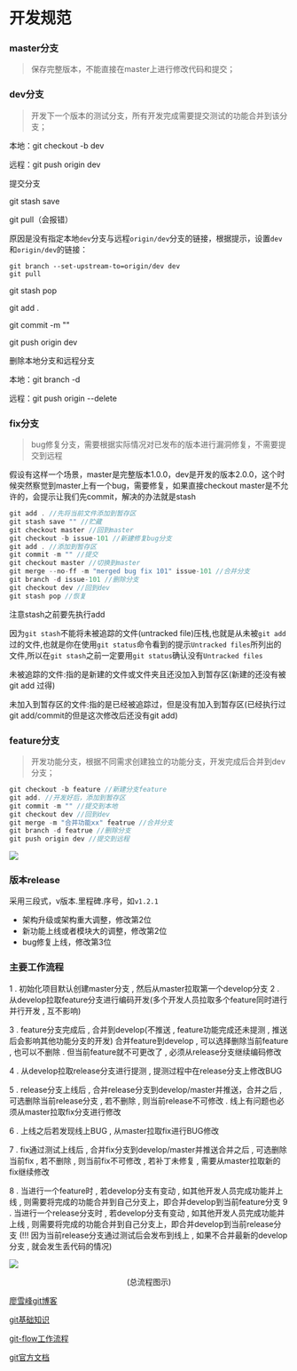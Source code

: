 # 开发规范

### master分支

> 保存完整版本，不能直接在master上进行修改代码和提交；



### dev分支

> 开发下一个版本的测试分支，所有开发完成需要提交测试的功能合并到该分支；

本地：git checkout -b dev

远程：git push origin dev 

提交分支

git stash save 

git pull（会报错）

原因是没有指定本地`dev`分支与远程`origin/dev`分支的链接，根据提示，设置`dev`和`origin/dev`的链接：

```
git branch --set-upstream-to=origin/dev dev
git pull
```

git stash pop

git add .

git commit -m ""

git push origin dev 

删除本地分支和远程分支

本地：git branch -d <BranchName>

远程：git push origin --delete <BranchName>



### fix分支

> bug修复分支，需要根据实际情况对已发布的版本进行漏洞修复，不需要提交到远程

假设有这样一个场景，master是完整版本1.0.0，dev是开发的版本2.0.0，这个时候突然察觉到master上有一个bug，需要修复，如果直接checkout master是不允许的，会提示让我们先commit，解决的办法就是stash

```js
git add . //先将当前文件添加到暂存区
git stash save "" //贮藏
git checkout master //回到master
git checkout -b issue-101 //新建修复bug分支
git add . //添加到暂存区
git commit -m "" //提交
git checkout master //切换到master
git merge --no-ff -m "merged bug fix 101" issue-101 //合并分支
git branch -d issue-101 //删除分支
git checkout dev //回到dev
git stash pop //恢复
```

注意stash之前要先执行add

因为`git stash`不能将未被追踪的文件(untracked file)压栈,也就是从未被`git add`过的文件,也就是你在使用`git status`命令看到的提示`Untracked files`所列出的文件,所以在`git stash`之前一定要用`git status`确认没有`Untracked files`



未被追踪的文件:指的是新建的文件或文件夹且还没加入到暂存区(新建的还没有被git add 过得) 

未加入到暂存区的文件:指的是已经被追踪过，但是没有加入到暂存区(已经执行过git add/commit的但是这次修改后还没有git add) 



### feature分支

> 开发功能分支，根据不同需求创建独立的功能分支，开发完成后合并到dev分支；

```js
git checkout -b feature //新建分支feature
git add. //开发好后，添加到暂存区
git commit -m "" //提交到本地
git checkout dev //回到dev
git merge -m "合并功能xx" featrue //合并分支
git branch -d featrue //删除分支
git push origin dev //提交到远程
```

![](https://hansu-1253325863.cos.ap-shanghai.myqcloud.com/docs/git/git-feature.png)



### 版本release



采用三段式，v版本.里程碑.序号，如`v1.2.1`

- 架构升级或架构重大调整，修改第2位
- 新功能上线或者模块大的调整，修改第2位
- bug修复上线，修改第3位



### 主要工作流程
1 . 初始化项目默认创建master分支 , 然后从master拉取第一个develop分支
2 . 从develop拉取feature分支进行编码开发(多个开发人员拉取多个feature同时进行并行开发 , 互不影响)

3 . feature分支完成后 , 合并到develop(不推送 , feature功能完成还未提测 , 推送后会影响其他功能分支的开发)
合并feature到develop , 可以选择删除当前feature , 也可以不删除 . 但当前feature就不可更改了 , 必须从release分支继续编码修改

4 . 从develop拉取release分支进行提测 , 提测过程中在release分支上修改BUG

5 . release分支上线后 , 合并release分支到develop/master并推送，合并之后 , 可选删除当前release分支 , 若不删除 , 则当前release不可修改 . 线上有问题也必须从master拉取fix分支进行修改

6 . 上线之后若发现线上BUG , 从master拉取fix进行BUG修改

7 . fix通过测试上线后 , 合并fix分支到develop/master并推送合并之后 , 可选删除当前fix , 若不删除 , 则当前fix不可修改 , 若补丁未修复 , 需要从master拉取新的fix继续修改

8 . 当进行一个feature时 , 若develop分支有变动 , 如其他开发人员完成功能并上线 , 则需要将完成的功能合并到自己分支上，即合并develop到当前feature分支
9 . 当进行一个release分支时 , 若develop分支有变动 , 如其他开发人员完成功能并上线 , 则需要将完成的功能合并到自己分支上，即合并develop到当前release分支 (!!! 因为当前release分支通过测试后会发布到线上 , 如果不合并最新的develop分支 , 就会发生丢代码的情况)





![](https://hansu-1253325863.cos.ap-shanghai.myqcloud.com/docs/git/step.png)

<p style="text-align:center">(总流程图示)</p>

[廖雪峰git博客](<https://www.liaoxuefeng.com/wiki/896043488029600/900388704535136>)

[git基础知识](<https://www.jianshu.com/p/0e9d07ec76f9>)

[git-flow工作流程](<https://blog.csdn.net/xingbaozhen1210/article/details/81386269>)

[git官方文档](<https://git-scm.com/book/zh/v1/Git-%E5%88%86%E6%94%AF-%E5%88%86%E6%94%AF%E7%9A%84%E6%96%B0%E5%BB%BA%E4%B8%8E%E5%90%88%E5%B9%B6>)

